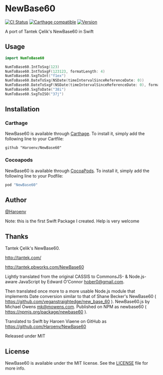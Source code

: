 # NewBase60

[![CI Status](http://img.shields.io/travis/Haroenv/NewBase60.svg?style=flat)](https://travis-ci.org/Haroenv/NewBase60)
[![Carthage compatible](https://img.shields.io/badge/Carthage-compatible-4BC51D.svg?style=flat)](https://github.com/Carthage/Carthage)
[![Version](https://img.shields.io/cocoapods/v/NewBase60.svg?style=flat)](http://cocoapods.org/pods/NewBase60)

A port of Tantek Çelik's NewBase60 in Swift

## Usage

```swift
import NumToBase60

NumToBase60.IntToSxg(123)
NumToBase60.IntToSxgF(123123, formatLength: 4)
NumToBase60.SxgToInt("f1ex")
NumToBase60.DateToSxg(NSDate(timeIntervalSinceReferenceDate: 0))
NumToBase60.DateToSxgF(NSDate(timeIntervalSinceReferenceDate: 0), formatLength: 6)
NumToBase60.SxgToDate("38i")
NumToBase60.SxgToISO("37j")
```

## Installation

### Carthage

NewBase60 is available through [Carthage](https://github.com/carthage/carthage). To install it, simply add the following line to your Cartfile:

```
github "Haroenv/NewBase60"
```

### Cocoapods

NewBase60 is available through [CocoaPods](http://cocoapods.org). To install
it, simply add the following line to your Podfile:

```ruby
pod "NewBase60"
```

## Author

[@Haroenv](https://github.com/Haroenv)

Note: this is the first Swift Package I created. Help is very welcome

## Thanks

Tantek Çelik's NewBase60.

<http://tantek.com/>

<http://tantek.pbworks.com/NewBase60>

Lightly translated from the original CASSIS to CommonsJS- & Node.js-aware JavaScript by Edward O'Connor <hober0@gmail.com>.

Then translated once more to a more usable Node.js module that implements Date conversion similar to that of Shane Becker's NewBase60 ( <https://github.com/veganstraightedge/new_base_60> ).
NewBase60.js by Michael Owens <mk@mowens.com>. Published on NPM as newbase60 ( <https://npmjs.org/package/newbase60> ).

Translated to Swift by Haroen Viaene on GitHub as <https://github.com/Haroenv/NewBase60>

Released under MIT

## License

NewBase60 is available under the MIT license. See the [LICENSE](LICENSE) file for more info.
